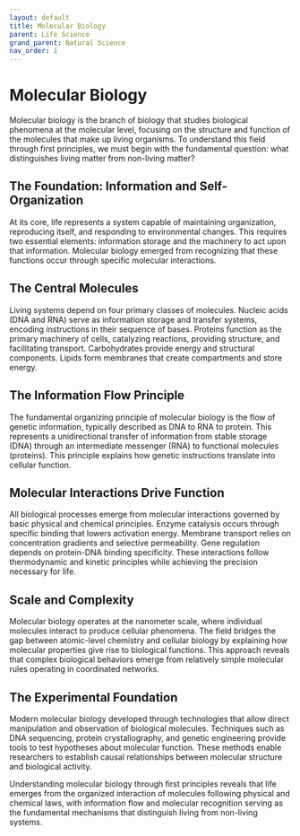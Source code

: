 ```yaml
---
layout: default
title: Molecular Biology
parent: Life Science
grand_parent: Natural Science
nav_order: 1
---
```


# Molecular Biology

Molecular biology is the branch of biology that studies biological phenomena at the molecular level, focusing on the structure and function of the molecules that make up living organisms. To understand this field through first principles, we must begin with the fundamental question: what distinguishes living matter from non-living matter?

## The Foundation: Information and Self-Organization

At its core, life represents a system capable of maintaining organization, reproducing itself, and responding to environmental changes. This requires two essential elements: information storage and the machinery to act upon that information. Molecular biology emerged from recognizing that these functions occur through specific molecular interactions.

## The Central Molecules

Living systems depend on four primary classes of molecules. Nucleic acids (DNA and RNA) serve as information storage and transfer systems, encoding instructions in their sequence of bases. Proteins function as the primary machinery of cells, catalyzing reactions, providing structure, and facilitating transport. Carbohydrates provide energy and structural components. Lipids form membranes that create compartments and store energy.

## The Information Flow Principle

The fundamental organizing principle of molecular biology is the flow of genetic information, typically described as DNA to RNA to protein. This represents a unidirectional transfer of information from stable storage (DNA) through an intermediate messenger (RNA) to functional molecules (proteins). This principle explains how genetic instructions translate into cellular function.

## Molecular Interactions Drive Function

All biological processes emerge from molecular interactions governed by basic physical and chemical principles. Enzyme catalysis occurs through specific binding that lowers activation energy. Membrane transport relies on concentration gradients and selective permeability. Gene regulation depends on protein-DNA binding specificity. These interactions follow thermodynamic and kinetic principles while achieving the precision necessary for life.

## Scale and Complexity

Molecular biology operates at the nanometer scale, where individual molecules interact to produce cellular phenomena. The field bridges the gap between atomic-level chemistry and cellular biology by explaining how molecular properties give rise to biological functions. This approach reveals that complex biological behaviors emerge from relatively simple molecular rules operating in coordinated networks.

## The Experimental Foundation

Modern molecular biology developed through technologies that allow direct manipulation and observation of biological molecules. Techniques such as DNA sequencing, protein crystallography, and genetic engineering provide tools to test hypotheses about molecular function. These methods enable researchers to establish causal relationships between molecular structure and biological activity.

Understanding molecular biology through first principles reveals that life emerges from the organized interaction of molecules following physical and chemical laws, with information flow and molecular recognition serving as the fundamental mechanisms that distinguish living from non-living systems.
